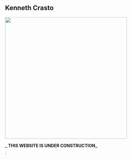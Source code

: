 ## Kenneth Crasto

<img src="http://wallpapercave.com/wp/yxedRFW.jpg" width="400">




**_ THIS WEBSITE IS UNDER CONSTRUCTION_**


`
